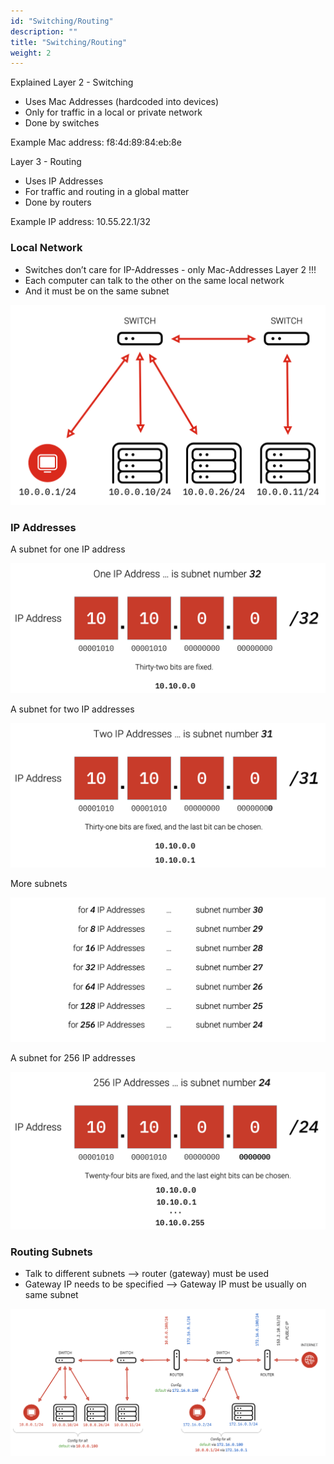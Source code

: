 ```yaml
---
id: "Switching/Routing"
description: ""
title: "Switching/Routing"
weight: 2
---
```


Explained
Layer 2 - Switching

- Uses Mac Addresses (hardcoded into devices)
- Only for traffic in a local or private network
- Done by switches

Example Mac address: f8:4d:89:84:eb:8e

Layer 3 - Routing

- Uses IP Addresses
- For traffic and routing in a global matter
- Done by routers

Example IP address: 10.55.22.1/32

### Local Network

- Switches don’t care for IP-Addresses - only Mac-Addresses Layer 2 !!!
- Each computer can talk to the other on the same local network
- And it must be on the same subnet

![switching](switching.png)

### IP Addresses
A subnet for one IP address

![ip-address1](ip-address1.png)

A subnet for two IP addresses

![ip-address2](ip-address2.png)

More subnets

![ip-addresses](ip-addresses.png)

A subnet for 256 IP addresses

![ip-adress256](ip-adress256.png)

### Routing Subnets
- Talk to different subnets --> router (gateway) must be used
- Gateway IP needs to be specified --> Gateway IP must be usually on same subnet

![networking1](networking1.png)
